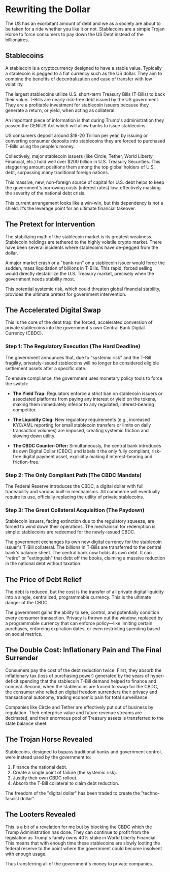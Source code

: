 # Rewriting the Dollar

The US has an exorbitant amount of debt and we as a society are about to be taken for a ride whether you like it or not. Stablecoins are a simple Trojan Horse to force consumers to pay down the US Debt instead of the billionaires.

## Stablecoins

A stablecoin is a cryptocurrency designed to have a stable value. Typically a stablecoin is pegged to a fiat currency such as the US dollar. They aim to combine the benefits of decentralization and ease of transfer with low volatility.

The largest stablecoins utilize U.S. short-term Treasury Bills (T-Bills) to back their value. T-Bills are nearly risk-free debt issued by the US government. They are a profitable investment for stablecoin issuers because they generate a return, or yield, when acting as collateral.

An important piece of information is that during Trump's administration they passed the GENIUS Act which will allow banks to issue stablecoins.

US consumers deposit around $18-20 Trillion per year, by issuing or converting consumer deposits into stablecoins they are forced to purchased T-Bills using the people's money.

Collectively, major stablecoin issuers (like Circle, Tether, World Liberty Financial, etc.) hold well over $200 billion in U.S. Treasury Securities. This staggering amount positions them among the top global holders of U.S. debt, surpassing many traditional foreign nations.

This massive, new, non-foreign source of capital for U.S. debt helps to keep the government's borrowing costs (interest rates) low, effectively masking the severity of the national debt crisis.

This current arrangement looks like a win-win, but this dependency is not a shield. It’s the leverage point for an ultimate financial takeover.

## The Pretext for Intervention

The stabilizing myth of the stablecoin market is its greatest weakness. Stablecoin holdings are tethered to the highly volatile crypto market. There have been several incidents where stablecoins have de-pegged from the dollar.

A major market crash or a "bank-run" on a stablecoin issuer would force the sudden, mass liquidation of billions in T-Bills. This rapid, forced selling would directly destabilize the U.S. Treasury market, precisely when the government needs stability most.

This potential systemic risk, which could threaten global financial stability, provides the ultimate pretext for government intervention.

## The Accelerated Digital Swap

This is the core of the debt trap: the forced, accelerated conversion of private stablecoins into the government's own Central Bank Digital Currency (CBDC).

### Step 1: The Regulatory Execution (The Hard Deadline)

The government announces that, due to "systemic risk" and the T-Bill fragility, privately-issued stablecoins will no longer be considered eligible settlement assets after a specific date.

To ensure compliance, the government uses monetary policy tools to force the switch:

- **The Yield Trap:** Regulators enforce a strict ban on stablecoin issuers or associated platforms from paying any interest or yield on the tokens, making them immediately inferior to any regulated, interest-bearing competitor.

- **The Liquidity Clog:** New regulatory requirements (e.g., increased KYC/AML reporting for small stablecoin transfers or limits on daily transaction volumes) are imposed, creating systemic friction and slowing down utility.

- **The CBDC Counter-Offer:** Simultaneously, the central bank introduces its own Digital Dollar (CBDC) and labels it the only fully compliant, risk-free digital payment asset, explicitly making it interest-bearing and friction-free.

### Step 2: The Only Compliant Path (The CBDC Mandate)

The Federal Reserve introduces the CBDC, a digital dollar with full traceability and various built-in mechanisms. All commerce will eventually require its use, officially replacing the utility of private stablecoins.

### Step 3: The Great Collateral Acquisition (The Paydown)

Stablecoin issuers, facing extinction due to the regulatory squeeze, are forced to wind down their operations. The mechanism for redemption is simple: stablecoins are redeemed for the newly-issued CBDC.

The government exchanges its own new digital currency for the stablecoin issuer's T-Bill collateral. The billions in T-Bills are transferred to the central bank's balance sheet. The central bank now holds its own debt. It can "retire" or "extinguish" that debt off the books, claiming a massive reduction in the national debt without taxation.

## The Price of Debt Relief

The debt is reduced, but the cost is the transfer of all private digital liquidity into a single, centralized, programmable currency. This is the ultimate danger of the CBDC.

The government gains the ability to see, control, and potentially condition every consumer transaction. Privacy is thrown out the window, replaced by a programmable currency that can enforce policy—like limiting certain purchases, enforcing expiration dates, or even restricting spending based on social metrics.

## The Double Cost: Inflationary Pain and The Final Surrender

Consumers pay the cost of the debt reduction twice. First, they absorb the inflationary tax (loss of purchasing power) generated by the years of hyper-deficit spending that the stablecoin T-Bill demand helped to finance and conceal. Second, when the stablecoins are forced to swap for the CBDC, the consumer who relied on digital freedom surrenders their privacy and transactional autonomy, trading economic pain for total surveillance.

Companies like Circle and Tether are effectively put out of business by regulation. Their enterprise value and future revenue streams are decimated, and their enormous pool of Treasury assets is transferred to the state balance sheet.

## The Trojan Horse Revealed

Stablecoins, designed to bypass traditional banks and government control, were instead used by the government to:

1. Finance the national debt.
2. Create a single point of failure (the systemic risk).
3. Justify their own CBDC rollout.
4. Absorb the T-Bill collateral to claim debt reduction.

The freedom of the "digital dollar" has been traded to create the "techno-fascist dollar".

## The Looters Revealed

This is a bit of a revelation for me but by blocking the CBDC which the Trump Administration has done. They can continue to profit from the legislation as Trump's family owns 40% stake in World Liberty Financial. This means that with enough time these stablecoins are slowly looting the federal reserve to the point where the government could become insolvent with enough usage.

Thus transferring all of the government's money to private companies.
